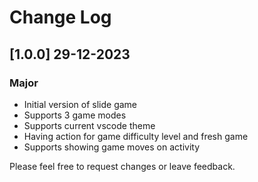 # Change Log

## [1.0.0] 29-12-2023

### Major

- Initial version of slide game
- Supports 3 game modes
- Supports current vscode theme
- Having action for game difficulty level and fresh game
- Supports showing game moves on activity

Please feel free to request changes or leave feedback.